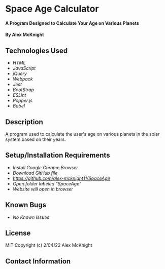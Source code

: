 # Space Age Calculator

#### A Program Designed to Calculate Your Age on Various Planets

#### By Alex McKnight

## Technologies Used

- _HTML_
- _JavaScript_
- _jQuery_
- _Webpack_
- _Jest_
- _BootStrap_
- _ESLint_
- _Popper.js_
- _Babel_

## Description

A program used to calculate the user's age on various planets in the solar system based on their years.

## Setup/Installation Requirements

- _Install Google Chrome Browser_
- _Download GitHub file_
- _https://github.com/alex-mcknight11/SpaceAge_
- _Open folder labeled "SpaceAge"_
- _Website will open in browser_

## Known Bugs

- _No Known Issues_

## License

MIT
Copyright (c) 2/04/22 Alex McKnight

## Contact Information

